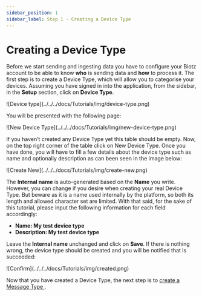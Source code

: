 ```yaml
---
sidebar_position: 1
sidebar_label: Step 1 - Creating a Device Type
---
```

# Creating a Device Type

Before we start sending and ingesting data you have to configure your Biotz account to be able to know **who** is sending data and **how** to process it. The first step is to create a Device Type, which will allow you to categorise your devices. Assuming you have signed in into the application, from the sidebar, in the **Setup** section, click on **Device Type**.

<div class="tutorial-image-container">
    ![Device type](../../../docs/Tutorials/img/device-type.png)
</div>

You will be presented with the following page:

<div class="tutorial-image-container">
    ![New Device Type](../../../docs/Tutorials/img/new-device-type.png)
</div>


If you haven’t created any Device Type yet this table should be empty. Now, on the top right corner of the table click on New Device Type. Once you have done, you will have to fill a few details about the device type such as name and optionally description as can been seen in the image below:

<div class="tutorial-image-container">
    ![Create New](../../../docs/Tutorials/img/create-new.png)
</div>


The **Internal name** is auto-generated based on the **Name** you write. However, you can change if you desire when creating your real Device Type. But beware as it is a name used internally by the platform, so both its length and allowed character set are limited. With that said, for the sake of this tutorial, please input the following information for each field accordingly:




- **Name: My test device type**
- **Description: My test device type**



Leave the **Internal name** unchanged and click on **Save**. If there is nothing wrong, the device type should be created and you will be notified that is succeeded:

<div class="tutorial-image-container">
    ![Confirm](../../../docs/Tutorials/img/created.png)
</div>

Now that you have created a Device Type, the next step is to <a href="./Step 2 - Creating a Message Type" target="_self">create a Message Type </a>.


